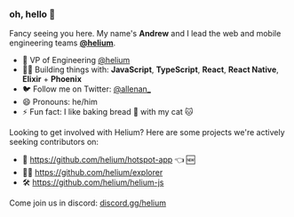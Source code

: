 ### oh, hello 👋

Fancy seeing you here. My name's **Andrew** and I lead the web and mobile engineering teams  **[@helium](https://www.github.com/helium)**.


- :office: VP of Engineering [@helium](https://www.helium.com)
- 👨‍💻 Building things with: **JavaScript**, **TypeScript**, **React**, **React Native**, **Elixir** + **Phoenix**
- 🐦 Follow me on Twitter: [@allenan_](https://twitter.com/allenan_)
- 😄 Pronouns: he/him
- ⚡ Fun fact: I like baking bread 🥖  with my cat 🐱 


Looking to get involved with Helium? Here are some projects we're actively seeking contributors on:

- 📱 https://github.com/helium/hotspot-app 👈 🆕
- 👨‍🚀 https://github.com/helium/explorer
- 🛠 https://github.com/helium/helium-js

Come join us in discord: [discord.gg/helium](https://discord.gg/helium)
